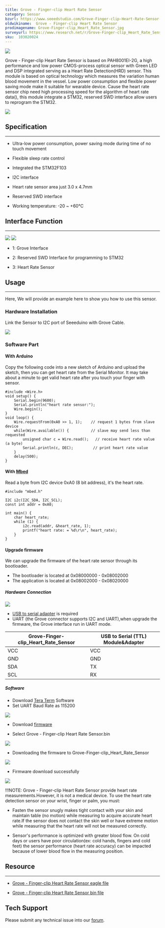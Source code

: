 ```yaml
---
title: Grove - Finger-clip Heart Rate Sensor
category: Sensor
bzurl: https://www.seeedstudio.com/Grove-Finger-clip-Heart-Rate-Sensor-p-2425.html
oldwikiname:  Grove - Finger-clip Heart Rate Sensor
prodimagename: Grove-Finger-clip_Heart_Rate_Sensor.jpg
surveyurl: https://www.research.net/r/Grove-Finger-clip_Heart_Rate_Sensor
sku:  103020024
---
```

![](https://github.com/SeeedDocument/Grove-Finger-clip_Heart_Rate_Sensor/raw/master/img/Grove-Finger-clip_Heart_Rate_Sensor.jpg)

Grove - Finger-clip Heart Rate Sensor is based on PAH8001EI-2G, a high performance and low power CMOS-process optical sensor with Green LED and DSP integrated serving as a Heart Rate Detection(HRD) sensor. This module is based on optical technology which measures the variation human blood movement in the vessel. Low power consumption and flexible power saving mode make it suitable for wearable device. Cause the heart rate sensor chip need high processing speed for the algorithm of heart rate data(), this module integrate a STM32, reserved SWD interface allow users to reprogram the STM32.

[![](https://github.com/SeeedDocument/Seeed-WiKi/raw/master/docs/images/300px-Get_One_Now_Banner-ragular.png)](https://www.seeedstudio.com/Grove-Finger-clip-Heart-Rate-Sensor-p-2425.html)

##  Specification
---
*   Ultra-low power consumption, power saving mode during time of no touch movement

*   Flexible sleep rate control

*   Integrated the STM32F103

*   I2C interface

*   Heart rate sensor area just 3.0 x 4.7mm

*   Reserved SWD interface

*   Working temperature: -20 ~ +60℃

##  Interface Function
---
![](https://github.com/SeeedDocument/Grove-Finger-clip_Heart_Rate_Sensor/raw/master/img/Finger-clip_Heart_Rate_Sensor_TOP.jpg) ![](https://github.com/SeeedDocument/Grove-Finger-clip_Heart_Rate_Sensor/raw/master/img/Finger-clip_Heart_Rate_Sensor_Bottom.jpg)

*   1: Grove Interface

*   2: Reserved SWD Interface for programming to STM32

*   3: Heart Rate Sensor

##  Usage
---
Here, We will provide an example here to show you how to use this sensor.

###  Hardware Installation

Link the Sensor to I2C port of Seeeduino with Grove Cable.

![](https://github.com/SeeedDocument/Grove-Finger-clip_Heart_Rate_Sensor/raw/master/img/Finger-clip_Heart_Rate_Sensor_Connect.jpg)

###  Software Part

####  With Arduino

Copy the following code into a new sketch of Arduino and upload the sketch, then you can get heart rate from the Serial Monitor.
It may take about a minute to get valid heart rate after you touch your finger with sensor.

```
#include <Wire.h>
void setup() {
    Serial.begin(9600);
    Serial.println("heart rate sensor:");
    Wire.begin();
}
void loop() {
    Wire.requestFrom(0xA0 >> 1, 1);    // request 1 bytes from slave device
    while(Wire.available()) {          // slave may send less than requested
        unsigned char c = Wire.read();   // receive heart rate value (a byte)
        Serial.println(c, DEC);         // print heart rate value
    }
    delay(500);
}
```

####  With [Mbed](/mbed "mbed")

Read a byte from I2C device 0xA0 (8 bit address), it's the heart rate.
```
#include "mbed.h"

I2C i2c(I2C_SDA, I2C_SCL);
const int addr = 0xA0;

int main() {
    char heart_rate;
    while (1) {
        i2c.read(addr, &heart_rate, 1);
        printf("heart rate: = %d\r\n", heart_rate);
    }
}
```

####  Upgrade firmware

We can upgrade the firmware of the heart rate sensor through its bootloader.

*   The bootloader is located at 0x08000000 - 0x08002000
*   The application is located at 0x08002000 - 0x08020000

##### Hardware Connection


![](https://github.com/SeeedDocument/Grove-Finger-clip_Heart_Rate_Sensor/raw/master/img/Firmware_Connection.jpg)

*   [USB to serial adapter](https://www.seeedstudio.com/CH340G-USB-to-Serial-%28TTL%29-Module%26Adapter-p-2359.html) is required
*   UART (the Grove connector supports I2C and UART),when upgrade the firmware, the Grove interface run in UART mode.

| Grove-Finger-clip_Heart_Rate_Sensor | USB to Serial (TTL) Module&Adapter |
|-------------------------------------|------------------------------------|
| VCC                                 | VCC                                |
| GND                                 | GND                                |
| SDA                                 | TX                                 |
| SCL                                 | RX                                 |

##### Software

*   Download [Tera Term](https://ttssh2.osdn.jp/index.html.en) Software
*   Set UART Baud Rate as 115200

![](https://github.com/SeeedDocument/Grove-Finger-clip_Heart_Rate_Sensor/raw/master/img/BaudRate_Setting.png)

*   Download [firmware](ttps://github.com/SeeedDocument/Grove-Finger-clip_Heart_Rate_Sensor/raw/master/res/Grove-Finger-clip_Heart_Rate_Sensor_bin.zip)

*   Select Grove - Finger-clip Heart Rate Sensor.bin

![](https://github.com/SeeedDocument/Grove-Finger-clip_Heart_Rate_Sensor/raw/master/img/Select_firmware.png)

*   Downloading the firmware to Grove-Finger-clip_Heart_Rate_Sensor

![](https://github.com/SeeedDocument/Grove-Finger-clip_Heart_Rate_Sensor/raw/master/img/Firmware_download.png)

*   Firmware download successfully

![](https://github.com/SeeedDocument/Grove-Finger-clip_Heart_Rate_Sensor/raw/master/img/Finish_Downloading.png)


!!!NOTE:
    Grove - Finger-clip Heart Rate Sensor provide heart rate measurements.However, it is not a medical device. To use the heart rate detection sensor on your wrist, finger or palm, you must:

- Fasten the sensor snugly makes tight contact with your skin and maintain table (no motion) while measuring to acquire accurate
 heart rate.If the sensor does not contact the skin well or have extreme motion while measuring that the heart rate will not
 be measured correctly.

- Sensor's performance is optimized with greater blood flow. On cold days or users have poor circulation(ex: cold hands,
 fingers and cold feet) the sensor performance (heart rate accuracy) can be impacted because of lower blood flow in the
 measuring position.


##  Resource
---
*   [Grove - Finger-clip Heart Rate Sensor eagle file](https://github.com/SeeedDocument/Grove-Finger-clip_Heart_Rate_Sensor/raw/master/res/Grove-Finger-clip_Heart_Rate_Sensor_v1.0_sch_pcb.zip)

*   [Grove - Finger-clip Heart Rate Sensor bin file](https://github.com/SeeedDocument/Grove-Finger-clip_Heart_Rate_Sensor/raw/master/res/Grove-Finger-clip_Heart_Rate_Sensor_bin.zip)

## Tech Support
Please submit any technical issue into our [forum](http://forum.seeedstudio.com/). 